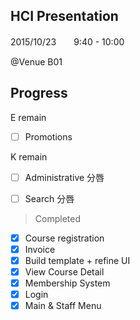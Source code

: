 ## HCI Presentation

2015/10/23　　9:40 - 10:00

@Venue B01

## Progress

E remain
- [ ] Promotions

K remain
- [ ] Administrative 分唇
- [ ] Search 分唇


> Completed
- [x] Course registration
- [x] Invoice
- [x] Build template + refine UI
- [x] View Course Detail
- [x] Membership System
- [x] Login
- [x] Main & Staff Menu
